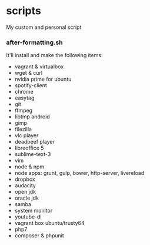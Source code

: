 # scripts
My custom and personal script

### after-formatting.sh
It'll install and make the following items:

- vagrant & virtualbox
- wget & curl
- nvidia prime for ubuntu
- spotify-client
- chrome
- easytag
- git
- ffmpeg
- libtmp android
- gimp
- filezilla
- vlc player
- deadbeef player
- libreoffice 5
- sublime-text-3
- vim
- node & npm
- node apps: grunt, gulp, bower, http-server, livereload
- dropbox
- audacity
- open jdk
- oracle jdk
- samba
- system monitor
- youtube-dl
- vagrant box ubuntu/trusty64
- php7
- composer & phpunit